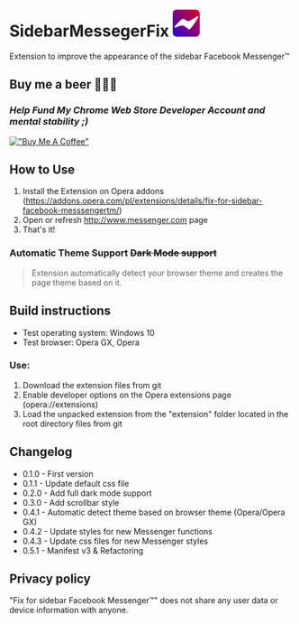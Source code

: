 # SidebarMessegerFix ![Logo](./extension/icons/icon48.png "Logo")

Extension to improve the appearance of the sidebar Facebook Messenger™

## Buy me a beer 🍺🍺🍺

### _Help Fund My Chrome Web Store Developer Account and mental stability ;)_

[!["Buy Me A Coffee"](https://www.buymeacoffee.com/assets/img/custom_images/orange_img.png)](https://www.buymeacoffee.com/kasjonus)

## How to Use

1. Install the Extension on Opera addons (https://addons.opera.com/pl/extensions/details/fix-for-sidebar-facebook-messsengertm/)
2. Open or refresh http://www.messenger.com page
3. That's it!

### Automatic Theme Support ~~Dark Mode support~~

> Extension automatically detect your browser theme and creates the page theme based on it.

## Build instructions

-   Test operating system: Windows 10
-   Test browser: Opera GX, Opera

### Use:

1. Download the extension files from git
2. Enable developer options on the Opera extensions page (opera://extensions)
3. Load the unpacked extension from the "extension" folder located in the root directory files from git

## Changelog

-   0.1.0 - First version
-   0.1.1 - Update default css file
-   0.2.0 - Add full dark mode support
-   0.3.0 - Add scrollbar style
-   0.4.1 - Automatic detect theme based on browser theme (Opera/Opera GX)
-   0.4.2 - Update styles for new Messenger functions
-   0.4.3 - Update css files for new Messenger styles
-   0.5.1 - Manifest v3 & Refactoring

## Privacy policy

"Fix for sidebar Facebook Messenger™" does not share any user data or device information with anyone.
